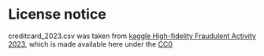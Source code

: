 # License notice

creditcard_2023.csv was taken from [kaggle High-fidelity Fraudulent Activity 2023](https://www.kaggle.com/datasets/willianoliveiragibin/high-fidelity-fraudulent-activity-2023), which is made available here under the [CC0](https://creativecommons.org/publicdomain/zero/1.0/)